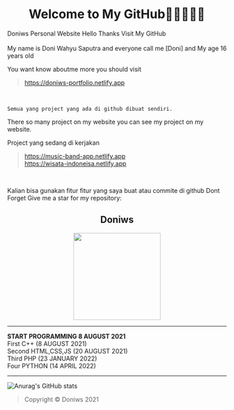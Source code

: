 <h1 align="center">Welcome to My GitHub👋👋👋👋👋    </h1>                                     
                                                                           
Doniws Personal Website Hello Thanks Visit My GitHub                       
<br>
My name is Doni Wahyu Saputra and everyone call me [Doni]
and My age  16 years old

You want know aboutme more you should visit 
>https://doniws-portfolio.netlify.app
<br>                                                                              
                                                                           
```
Semua yang project yang ada di github dibuat sendiri.
```



There so many project on my website you can see my project on my website.  

Project yang sedang di kerjakan<br>
>https://music-band-app.netlify.app<br>
>https://wisata-indoneisa.netlify.app<br>
<br>

Kalian bisa gunakan fitur fitur yang saya buat atau commite di github
Dont Forget Give me a star for my repository:

  <h2 align="center">Doniws</h2>
<p align="center">
    <img width="200" src="https://doniws-portfolio.netlify.app/images/logoutama.webp">
</p>

_________________________
**START PROGRAMMING 8 AUGUST 2021**<br>
First C++ (8 AUGUST 2021)<br>
Second HTML,CSS,JS (20 AUGUST 2021)<br>
Third PHP (23 JANUARY 2022)<br>
Four PYTHON (14 APRIL 2022)<br>
_________________________


![Anurag's GitHub stats](https://github-readme-stats.vercel.app/api?username=Doniws&theme=dark)
<br>

>Copyright © Doniws 2021
